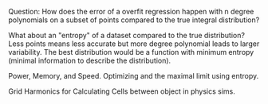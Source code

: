 Question:
How does the error of a overfit regression happen with n degree polynomials on a subset of points compared to the true integral distribution?

What about an "entropy" of a dataset compared to the true distribution?
Less points means less accurate but more degree polynomial leads to larger variability.
The best distribution would be a function with minimum entropy (minimal information to describe the distribution).

Power, Memory, and Speed.
Optimizing and the maximal limit using entropy.

Grid Harmonics for Calculating Cells between object in physics sims.